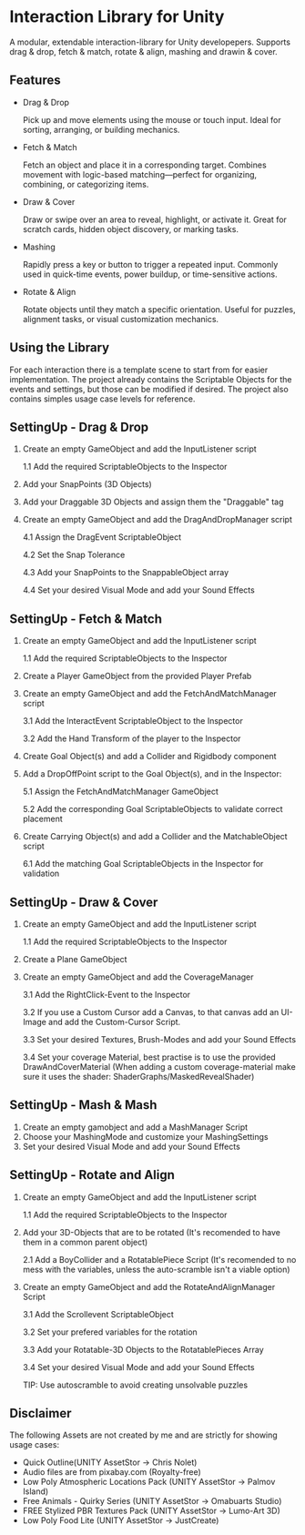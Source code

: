 
# Interaction Library for Unity

A modular, extendable interaction-library for Unity developepers. Supports drag & drop, fetch & match, rotate & align, mashing and drawin & cover.

## Features

- Drag & Drop

    Pick up and move elements using the mouse or touch input. Ideal for sorting, arranging, or building mechanics.

- Fetch & Match

    Fetch an object and place it in a corresponding target. Combines movement with logic-based matching—perfect for organizing, combining, or categorizing items.

- Draw & Cover

    Draw or swipe over an area to reveal, highlight, or activate it. Great for scratch cards, hidden object discovery, or marking tasks.

- Mashing

    Rapidly press a key or button to trigger a repeated input. Commonly used in quick-time events, power buildup, or time-sensitive actions.

- Rotate & Align

    Rotate objects until they match a specific orientation. Useful for puzzles, alignment tasks, or visual customization mechanics.
## Using the Library
For each interaction there is a template scene to start from for easier implementation.
The project already contains the Scriptable Objects for the events and settings, but those can be modified if desired. The project also contains simples usage case levels for reference.


## SettingUp - Drag & Drop
1. Create an empty GameObject and add the InputListener script

    1.1 Add the required ScriptableObjects to the Inspector

2. Add your SnapPoints (3D Objects)

3. Add your Draggable 3D Objects and assign them the "Draggable" tag

4. Create an empty GameObject and add the DragAndDropManager script

    4.1 Assign the DragEvent ScriptableObject

    4.2 Set the Snap Tolerance

    4.3 Add your SnapPoints to the SnappableObject array

    4.4 Set your desired Visual Mode and add your Sound Effects



## SettingUp - Fetch & Match
1. Create an empty GameObject and add the InputListener script

    1.1 Add the required ScriptableObjects to the Inspector

2. Create a Player GameObject from the provided Player Prefab

3. Create an empty GameObject and add the FetchAndMatchManager script

    3.1 Add the InteractEvent ScriptableObject to the Inspector

    3.2 Add the Hand Transform of the player to the Inspector

4. Create Goal Object(s) and add a Collider and Rigidbody component

5. Add a DropOffPoint script to the Goal Object(s), and in the Inspector:
    
    5.1 Assign the FetchAndMatchManager GameObject
    
    5.2 Add the corresponding Goal ScriptableObjects to validate correct placement

6. Create Carrying Object(s) and add a Collider and the MatchableObject script
    
    6.1 Add the matching Goal ScriptableObjects in the Inspector for validation
## SettingUp - Draw & Cover
1. Create an empty GameObject and add the InputListener script

    1.1 Add the required ScriptableObjects to the Inspector
2. Create a Plane GameObject
3. Create an empty GameObject and add the CoverageManager

    3.1 Add the RightClick-Event to the Inspector

    3.2 If you use a Custom Cursor add a Canvas, to that canvas add an UI-Image and add the Custom-Cursor Script.
    
    3.3 Set your desired Textures, Brush-Modes and add your Sound Effects

    3.4 Set your coverage Material, best practise is to use the provided DrawAndCoverMaterial (When adding a custom coverage-material make sure it uses the shader: ShaderGraphs/MaskedRevealShader)


## SettingUp - Mash & Mash
1. Create an empty gamobject and add a MashManager Script
2. Choose your MashingMode and customize your MashingSettings
3. Set your desired Visual Mode and add your Sound Effects
## SettingUp - Rotate and Align
1. Create an empty GameObject and add the InputListener script

    1.1 Add the required ScriptableObjects to the Inspector
2. Add your 3D-Objects that are to be rotated (It's recomended to have them in a common parent object)

    2.1 Add a BoyCollider and a RotatablePiece Script (It's recomended to no mess with the variables, unless the auto-scramble isn't a viable option)

3. Create an empty GameObject and add the RotateAndAlignManager Script

    3.1 Add the Scrollevent ScriptableObject

    3.2 Set your prefered variables for the rotation

    3.3 Add your Rotatable-3D Objects to the RotatablePieces Array

    3.4 Set your desired Visual Mode and add your Sound Effects 

    TIP: Use autoscramble to avoid creating unsolvable puzzles

    
## Disclaimer
The following Assets are not created by me and are strictly for showing usage cases:
- Quick Outline(UNITY AssetStor -> Chris Nolet)
- Audio files are from pixabay.com (Royalty-free)
- Low Poly Atmospheric Locations Pack (UNITY AssetStor -> Palmov Island)
- Free Animals - Quirky Series (UNITY AssetStor -> Omabuarts Studio)
- FREE Stylized PBR Textures Pack (UNITY AssetStor -> Lumo-Art 3D)
- Low Poly Food Lite (UNITY AssetStor -> JustCreate)